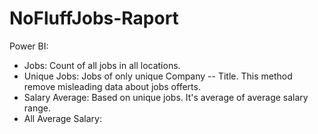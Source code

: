 # NoFluffJobs-Raport

Power BI:
   - Jobs: Count of all jobs in all locations. 
   - Unique Jobs: Jobs of only unique Company -- Title. This method remove misleading data about jobs offerts.
   - Salary Average: Based on unique jobs. It's average of average salary range.
   - All Average Salary: 